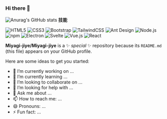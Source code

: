 ### Hi there 👋
![Anurag's GitHub stats](https://github-readme-stats.vercel.app/api?username=Miyagi-jiye&show_icons=true&theme=buefy)
**技能**

<img src="https://img.shields.io/badge/Html5-%23e34f26.svg?logo=html5&logoColor=white&style=flat-square" alt="HTML5" />
<img src="https://img.shields.io/badge/CSS3-%231572b6.svg?logo=css3&logoColor=white&style=flat-square" alt="CSS3" />
<img src="https://img.shields.io/badge/Bootstrap-%237952b3.svg?logo=bootstrap&logoColor=white&style=flat-square" alt="Bootstrap" /> 
<img src="https://img.shields.io/badge/Tailwindcss-%2338b2ac.svg?logo=tailwind-css&logoColor=white&style=flat-square" alt="TailwindCSS" />
<img src="https://img.shields.io/badge/ant%20design-%230170fe.svg?logo=Ant-design&logoColor=white&style=flat-square" alt="Ant Design" />
<img src="https://img.shields.io/badge/Node.js-%2343853d.svg?logo=node.js&logoColor=white&style=flat-square" alt="Node.js" />
<img src="https://img.shields.io/badge/NPM-%23cb0000.svg?logo=npm&logoColor=white&style=flat-square" alt="npm" />
<img src="https://img.shields.io/badge/Electron-%231572b6.svg?logo=Electron&logoColor=white&style=flat-square" alt="Electron">
<img src="https://img.shields.io/badge/Svelte-%23f1413d.svg?logo=Svelte&logoColor=white&style=flat-square" alt="Svelte" />
<img src="https://img.shields.io/badge/Vue.js-%2335495e.svg?logo=Vue.js&logoColor=%234fc08d&style=flat-square" alt="Vue.js" />
<img src="https://img.shields.io/badge/React-%2320232a.svg?logo=React&logoColor=%2361dafb&style=flat-square" alt="React" /> 

**Miyagi-jiye/Miyagi-jiye** is a ✨ _special_ ✨ repository because its `README.md` (this file) appears on your GitHub profile.

Here are some ideas to get you started:

- 🔭 I’m currently working on ...
- 🌱 I’m currently learning ...
- 👯 I’m looking to collaborate on ...
- 🤔 I’m looking for help with ...
- 💬 Ask me about ...
- 📫 How to reach me: ...
- 😄 Pronouns: ...
- ⚡ Fun fact: ...

